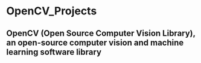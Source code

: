 # OpenCV_Projects
## OpenCV (Open Source Computer Vision Library), an open-source computer vision and machine learning software library
